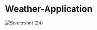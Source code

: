 # Weather-Application
![Screenshot (24)](https://github.com/Pallab-Nath/Weather-Application/assets/112407236/8d683baa-e08a-4fcd-b8f1-738016d96b21)
